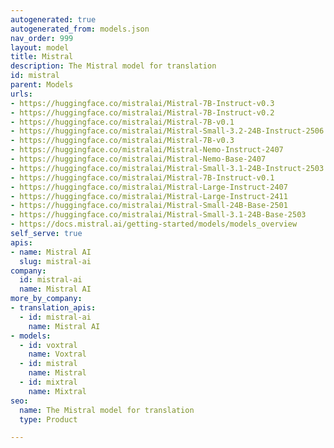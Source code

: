```yaml
---
autogenerated: true
autogenerated_from: models.json
nav_order: 999
layout: model
title: Mistral
description: The Mistral model for translation
id: mistral
parent: Models
urls:
- https://huggingface.co/mistralai/Mistral-7B-Instruct-v0.3
- https://huggingface.co/mistralai/Mistral-7B-Instruct-v0.2
- https://huggingface.co/mistralai/Mistral-7B-v0.1
- https://huggingface.co/mistralai/Mistral-Small-3.2-24B-Instruct-2506
- https://huggingface.co/mistralai/Mistral-7B-v0.3
- https://huggingface.co/mistralai/Mistral-Nemo-Instruct-2407
- https://huggingface.co/mistralai/Mistral-Nemo-Base-2407
- https://huggingface.co/mistralai/Mistral-Small-3.1-24B-Instruct-2503
- https://huggingface.co/mistralai/Mistral-7B-Instruct-v0.1
- https://huggingface.co/mistralai/Mistral-Large-Instruct-2407
- https://huggingface.co/mistralai/Mistral-Large-Instruct-2411
- https://huggingface.co/mistralai/Mistral-Small-24B-Base-2501
- https://huggingface.co/mistralai/Mistral-Small-3.1-24B-Base-2503
- https://docs.mistral.ai/getting-started/models/models_overview
self_serve: true
apis:
- name: Mistral AI
  slug: mistral-ai
company:
  id: mistral-ai
  name: Mistral AI
more_by_company:
- translation_apis:
  - id: mistral-ai
    name: Mistral AI
- models:
  - id: voxtral
    name: Voxtral
  - id: mistral
    name: Mistral
  - id: mixtral
    name: Mixtral
seo:
  name: The Mistral model for translation
  type: Product

---
```


